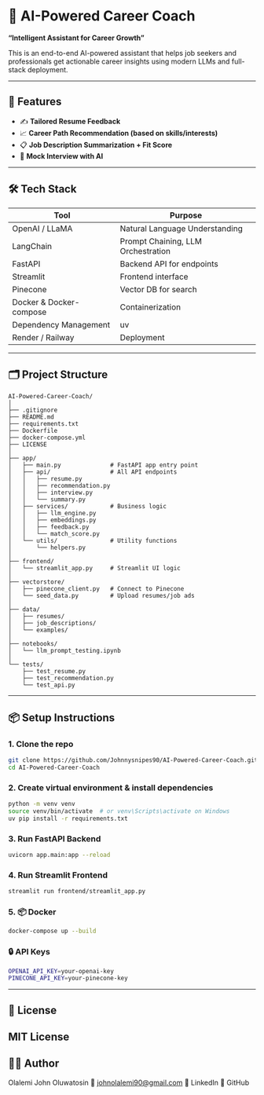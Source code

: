 # 🧠 AI-Powered Career Coach

**“Intelligent Assistant for Career Growth”**

This is an end-to-end AI-powered assistant that helps job seekers and professionals get actionable career insights using modern LLMs and full-stack deployment.

---

## 🚀 Features

- ✍️ **Tailored Resume Feedback**  
- 📈 **Career Path Recommendation (based on skills/interests)**  
- 📋 **Job Description Summarization + Fit Score**  
- 🎤 **Mock Interview with AI**  

---

## 🛠️ Tech Stack

| Tool         | Purpose |
|--------------|---------|
| OpenAI / LLaMA | Natural Language Understanding |
| LangChain    | Prompt Chaining, LLM Orchestration |
| FastAPI      | Backend API for endpoints |
| Streamlit    | Frontend interface |
| Pinecone     | Vector DB for search |
| Docker & Docker-compose      | Containerization |
| Dependency Management	| uv |
| Render / Railway | Deployment |

---

## 🗂️ Project Structure

```
AI-Powered-Career-Coach/
│
├── .gitignore
├── README.md
├── requirements.txt
├── Dockerfile
├── docker-compose.yml
├── LICENSE
│
├── app/
│   ├── main.py              # FastAPI app entry point
│   ├── api/                 # All API endpoints
│   │   ├── resume.py
│   │   ├── recommendation.py
│   │   ├── interview.py
│   │   └── summary.py
│   ├── services/            # Business logic
│   │   ├── llm_engine.py
│   │   ├── embeddings.py
│   │   ├── feedback.py
│   │   └── match_score.py
│   └── utils/               # Utility functions
│       └── helpers.py
│
├── frontend/
│   └── streamlit_app.py     # Streamlit UI logic
│
├── vectorstore/
│   ├── pinecone_client.py   # Connect to Pinecone
│   └── seed_data.py         # Upload resumes/job ads
│
├── data/
│   ├── resumes/
│   ├── job_descriptions/
│   └── examples/
│
├── notebooks/
│   └── llm_prompt_testing.ipynb
│
└── tests/
    ├── test_resume.py
    ├── test_recommendation.py
    └── test_api.py
```

---

## 📦 Setup Instructions

### 1. Clone the repo
```bash
git clone https://github.com/Johnnysnipes90/AI-Powered-Career-Coach.git
cd AI-Powered-Career-Coach
```
### 2. Create virtual environment & install dependencies
```bash
python -m venv venv
source venv/bin/activate  # or venv\Scripts\activate on Windows
uv pip install -r requirements.txt
```
### 3. Run FastAPI Backend
```bash
uvicorn app.main:app --reload
```
### 4. Run Streamlit Frontend
```bash
streamlit run frontend/streamlit_app.py
```
### 5. 📦 Docker
```bash
docker-compose up --build
```
### 🔒 API Keys
```bash
OPENAI_API_KEY=your-openai-key
PINECONE_API_KEY=your-pinecone-key
```
---
## 📜 License
MIT License
---

## 👨‍💻 Author
Olalemi John Oluwatosin
📧 johnolalemi90@gmail.com
🔗 LinkedIn
🔗 GitHub
